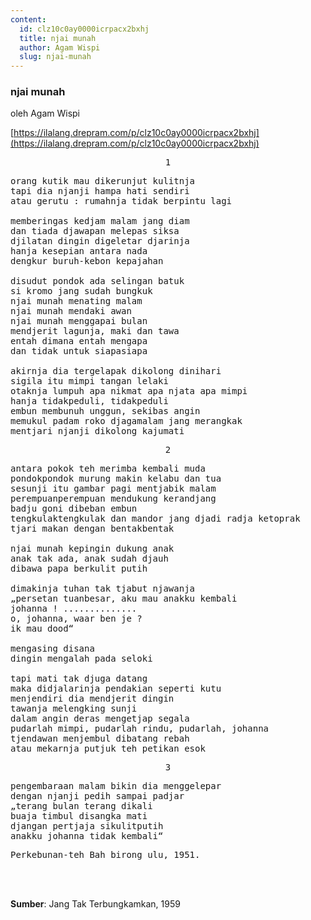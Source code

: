 ```yaml
---
content:
  id: clz10c0ay0000icrpacx2bxhj
  title: njai munah
  author: Agam Wispi
  slug: njai-munah
---
```

### njai munah

oleh Agam Wispi

[https://ilalang.drepram.com/p/clz10c0ay0000icrpacx2bxhj](https://ilalang.drepram.com/p/clz10c0ay0000icrpacx2bxhj)

<pre align="center">
1
</pre>
<pre>
orang kutik mau dikerunjut kulitnja
tapi dia njanji hampa hati sendiri
atau gerutu : rumahnja tidak berpintu lagi

memberingas kedjam malam jang diam
dan tiada djawapan melepas siksa
djilatan dingin digeletar djarinja
hanja kesepian antara nada
dengkur buruh-kebon kepajahan

disudut pondok ada selingan batuk
si kromo jang sudah bungkuk
njai munah menating malam
njai munah mendaki awan
njai munah menggapai bulan
mendjerit lagunja, maki dan tawa
entah dimana entah mengapa
dan tidak untuk siapasiapa

akirnja dia tergelapak dikolong dinihari
sigila itu mimpi tangan lelaki
otaknja lumpuh apa nikmat apa njata apa mimpi
hanja tidakpeduli, tidakpeduli
embun membunuh unggun, sekibas angin
memukul padam roko djagamalam jang merangkak
mentjari njanji dikolong kajumati
</pre>
<pre align="center">
2
</pre>
<pre>
antara pokok teh merimba kembali muda
pondokpondok murung makin kelabu dan tua
sesunji itu gambar pagi mentjabik malam
perempuanperempuan mendukung kerandjang
badju goni dibeban embun
tengkulaktengkulak dan mandor jang djadi radja ketoprak
tjari makan dengan bentakbentak

njai munah kepingin dukung anak
anak tak ada, anak sudah djauh
dibawa papa berkulit putih

dimakinja tuhan tak tjabut njawanja
„persetan tuanbesar, aku mau anakku kembali
johanna ! ..............
o, johanna, waar ben je ?
ik mau dood“

mengasing disana
dingin mengalah pada seloki

tapi mati tak djuga datang
maka didjalarinja pendakian seperti kutu
menjendiri dia mendjerit dingin
tawanja melengking sunji
dalam angin deras mengetjap segala
pudarlah mimpi, pudarlah rindu, pudarlah, johanna
tjendawan menjembul dibatang rebah
atau mekarnja putjuk teh petikan esok
</pre>
<pre align="center">
3
</pre>
<pre>
pengembaraan malam bikin dia menggelepar
dengan njanji pedih sampai padjar
„terang bulan terang dikali
buaja timbul disangka mati
djangan pertjaja sikulitputih
anakku johanna tidak kembali“
</pre>
<pre>
Perkebunan-teh Bah birong ulu, 1951.
</pre>
<br/><br/>

**Sumber**: Jang Tak Terbungkamkan, 1959
